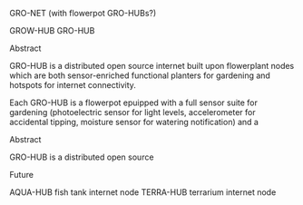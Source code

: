 GRO-NET (with flowerpot GRO-HUBs?)

GROW-HUB
GRO-HUB

Abstract

GRO-HUB is a distributed open source internet built upon flowerplant nodes which are both sensor-enriched functional planters for gardening and hotspots for internet connectivity.  

Each GRO-HUB is a flowerpot epuipped with a full sensor suite for gardening (photoelectric sensor for light levels, accelerometer for accidental tipping, moisture sensor for watering notification) and a 

Abstract

GRO-HUB is a distributed open source 






Future

AQUA-HUB fish tank internet node
TERRA-HUB terrarium internet node
